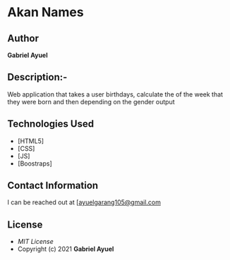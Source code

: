 # Akan Names
## Author
**Gabriel Ayuel**
## Description:-
Web application that takes a user birthdays, calculate the of the week that they were born and then depending on the gender output
## Technologies Used
* [HTML5]
* [CSS]
* [JS]
* [Boostraps]
## Contact Information
I can be reached out at [ayuelgarang105@gmail.com
## License
* *MIT License*
* Copyright (c) 2021 **Gabriel Ayuel**